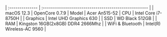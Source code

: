 |  :--------------    | :---------------------------------------------------- |
| macOS 12.3          | OpenCore 0.7.9
| Model               | Acer An515-52
| CPU                 | Intel Core i7-8750H                                   |
| Graphics            | Intel UHD Graphics 630                                |
| SSD                 | WD Black 512GB                                        |
| RAM                 | Kingston 16GB(2x8GB) DDR4 2666Mhz                     | 
| WiFi & Bluetooth    | Intel(R) Wireless-AC 9560                             |


